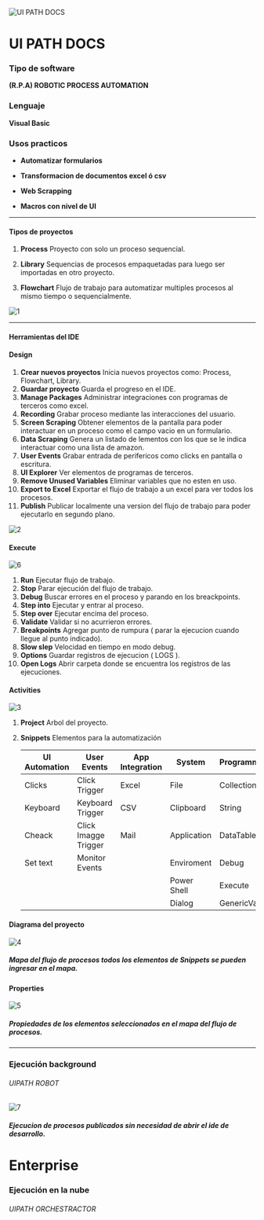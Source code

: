 ![UI PATH DOCS](https://d15shllkswkct0.cloudfront.net/wp-content/blogs.dir/1/files/2018/10/31357807_1839138736388008_2868925956297326592_n.png)

# UI PATH DOCS

### Tipo de software 
**(R.P.A) ROBOTIC PROCESS AUTOMATION**

### Lenguaje
**Visual Basic**

### Usos practicos

* **Automatizar formularios**

* **Transformacion de documentos excel ó csv**

* **Web Scrapping**

* **Macros con nivel de UI**

---
#### Tipos de proyectos

1. **Process**
   Proyecto con solo un proceso sequencial.

2. **Library**
   Sequencias de procesos empaquetadas para luego ser importadas en otro proyecto. 

3. **Flowchart**
   Flujo de trabajo para automatizar multiples procesos al mismo tiempo o sequencialmente.


![1](https://raw.githubusercontent.com/XterraEngine-dev/uipath/master/resources/7.png)





---

#### Herramientas del IDE


#### **Design**
1. **Crear nuevos proyectos**
   Inicia nuevos proyectos como: Process, Flowchart, Library.
2. **Guardar proyecto**
   Guarda el progreso en el IDE.
3. **Manage Packages**
   Administrar integraciones con programas de terceros como excel.
4. **Recording**
   Grabar proceso mediante las interacciones del usuario.
5. **Screen Scraping**
   Obtener elementos de la pantalla para poder interactuar en un proceso como el campo vacio en un formulario.
6.  **Data Scraping**
   Genera un listado de lementos con los que se le indica interactuar como una lista de amazon.
7. **User Events**
   Grabar entrada de perifericos como clicks en pantalla o escritura.
8. **UI Explorer**
   Ver elementos de programas de terceros.
9. **Remove Unused Variables**
   Eliminar variables que no esten en uso.
10. **Export to Excel**
   Exportar el flujo de trabajo a un excel para ver todos los procesos.
11. **Publish**
   Publicar localmente una version del flujo de trabajo para poder ejecutarlo en segundo plano.

![2](https://raw.githubusercontent.com/XterraEngine-dev/uipath/master/resources/4.png)


#### **Execute** 
![6](https://raw.githubusercontent.com/XterraEngine-dev/uipath/master/resources/5.png)

1. **Run**
   Ejecutar flujo de trabajo.
2. **Stop**
   Parar ejecución del flujo de trabajo.
3. **Debug**
   Buscar errores en el proceso y parando en los breackpoints.
4. **Step into**
   Ejecutar y entrar al proceso.
5. **Step over**
   Ejecutar encima del proceso.
6. **Validate**
   Validar si no acurrieron errores.
7. **Breakpoints**
   Agregar punto de rumpura ( parar la ejecucion cuando llegue al punto indicado).
8. **Slow slep**
   Velocidad en tiempo en modo debug.
9. **Options**
   Guardar registros de ejecucion ( LOGS ).
10. **Open Logs**
   Abrir carpeta donde se encuentra los registros de las ejecuciones.

#### **Activities** 

![3](https://raw.githubusercontent.com/XterraEngine-dev/uipath/master/resources/1.png)
1. **Project**
   Arbol del proyecto.


2. **Snippets**
   Elementos  para la automatización
  
   UI Automation | User Events| App Integration|System|Programming|Workflow|Orchestractor
   ---------|----------|---------|---------|---------|---------|---------
   Clicks | Click Trigger | Excel| File| Collection|Flowchart|Alerts
   Keyboard | Keyboard Trigger | CSV| Clipboard|String| State Machine|API
   Cheack | Click Imagge Trigger | Mail| Application| DataTable| Error Handling|Assets
   Set text|Monitor Events||Enviroment|Debug|Cheackpoint | Jobs
   ||||Power Shell| Execute|Control|Queues
   ||||Dialog|GenericValue|Invoke| Process
   

#### **Diagrama del proyecto** 
![4](https://raw.githubusercontent.com/XterraEngine-dev/uipath/master/resources/2.png)
##### Mapa del flujo de procesos todos los elementos de Snippets se pueden ingresar en el mapa.



#### **Properties**
![5](https://raw.githubusercontent.com/XterraEngine-dev/uipath/master/resources/3.png)
##### Propiedades de los elementos seleccionados en el mapa del flujo de procesos.

---



### Ejecución background

###### UIPATH ROBOT

![7](https://raw.githubusercontent.com/XterraEngine-dev/uipath/master/resources/6.png)

##### Ejecucion de procesos publicados sin necesidad de abrir el ide de desarrollo.

# Enterprise
### Ejecución en la nube
###### UIPATH ORCHESTRACTOR